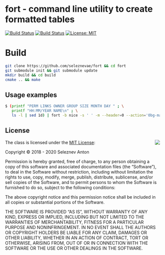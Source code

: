 # fort - command line utility to create formatted tables

[![Build Status](https://travis-ci.org/seleznevae/fort.svg?branch=master)](https://travis-ci.org/seleznevae/fort)
[![Build Status](https://api.cirrus-ci.com/github/seleznevae/fort.svg)](https://cirrus-ci.com/github/seleznevae/fort)
[![License: MIT](https://img.shields.io/badge/License-MIT-yellow.svg)](https://opensource.org/licenses/MIT)

# Build

```bash
git clone https://github.com/seleznevae/fort && cd fort
git submodule init && git submodule update
mkdir build && cd build
cmake .. && make
```

## Usage examples

```bash
$ (printf "PERM LINKS OWNER GROUP SIZE MONTH DAY " ; \
   printf "HH:MM/YEAR NAME\n" ; \
   ls -l | sed 1d) | fort -b nice -s ' ' -m --header=0 --action='0bg-magenta'
```

## License

<img align="right" src="http://opensource.org/trademarks/opensource/OSI-Approved-License-100x137.png">

The class is licensed under the [MIT License](http://opensource.org/licenses/MIT):

Copyright &copy; 2018 - 2020 Seleznev Anton

Permission is hereby granted, free of charge, to any person obtaining a copy of this software and associated documentation files (the “Software”), to deal in the Software without restriction, including without limitation the rights to use, copy, modify, merge, publish, distribute, sublicense, and/or sell copies of the Software, and to permit persons to whom the Software is furnished to do so, subject to the following conditions:

The above copyright notice and this permission notice shall be included in all copies or substantial portions of the Software.

THE SOFTWARE IS PROVIDED “AS IS”, WITHOUT WARRANTY OF ANY KIND, EXPRESS OR IMPLIED, INCLUDING BUT NOT LIMITED TO THE WARRANTIES OF MERCHANTABILITY, FITNESS FOR A PARTICULAR PURPOSE AND NONINFRINGEMENT. IN NO EVENT SHALL THE AUTHORS OR COPYRIGHT HOLDERS BE LIABLE FOR ANY CLAIM, DAMAGES OR OTHER LIABILITY, WHETHER IN AN ACTION OF CONTRACT, TORT OR OTHERWISE, ARISING FROM, OUT OF OR IN CONNECTION WITH THE SOFTWARE OR THE USE OR OTHER DEALINGS IN THE SOFTWARE.

